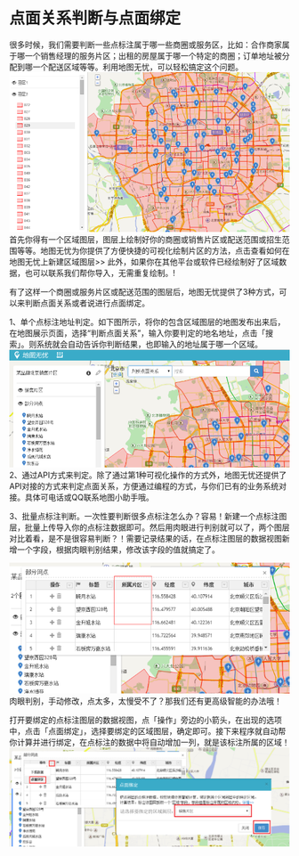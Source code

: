 点面关系判断与点面绑定
=======

很多时候，我们需要判断一些点标注属于哪一些商圈或服务区，比如：合作商家属于哪一个销售经理的服务片区；出租的房屋属于哪一个特定的商圈；订单地址被分配到哪一个配送区域等等。利用地图无忧，可以轻松搞定这个问题。
    ![](markerregion.png)
首先你得有一个区域图层，图层上绘制好你的商圈或销售片区或配送范围或招生范围等等。地图无忧为你提供了方便快捷的可视化绘制片区的方法，点击查看如何在地图无忧上新建区域图层>>  此外，如果你在其他平台或软件已经绘制好了区域数据，也可以联系我们帮你导入，无需重复绘制。!

有了这样一个商圈或服务片区或配送范围的图层后，地图无忧提供了3种方式，可以来判断点面关系或者说进行点面绑定。

1、单个点标注地址判定。如下图所示，将你的包含区域图层的地图发布出来后，在地图展示页面，选择“判断点面关系”，输入你要判定的地名地址，点击「搜索」。则系统就会自动告诉你判断结果，也即输入的地址属于哪一个区域。
![](QQ截图20150525230453.png)
2、通过API方式来判定。除了通过第1种可视化操作的方式外，地图无忧还提供了API对接的方式来判定点面关系，方便通过编程的方式，与你们已有的业务系统对接。具体可电话或QQ联系地图小助手哦。

3、批量点标注判断。一次性要判断很多点标注怎么办？容易！新建一个点标注图层，批量上传导入你的点标注数据即可。然后用肉眼进行判别就可以了，两个图层对比着看，是不是很容易判断？！需要记录结果的话，在点标注图层的数据视图新增一个字段，根据肉眼判别结果，修改该字段的值就搞定了。

![](QQ截图20150525231352.png)
肉眼判别，手动修改，点太多，太慢受不了？那我们还有更高级智能的办法哦！

打开要绑定的点标注图层的数据视图，点「操作」旁边的小箭头，在出现的选项中，点击「点面绑定」，选择要绑定的区域图层，确定即可。接下来程序就自动帮你计算并进行绑定，在点标注的数据中将自动增加一列，就是该标注所属的区域！
![](点面绑定.png)